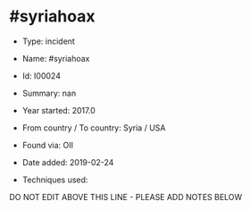 # #syriahoax

* Type: incident

* Name: #syriahoax

* Id: I00024

* Summary: nan

* Year started: 2017.0

* From country / To country: Syria / USA

* Found via: OII

* Date added: 2019-02-24

* Techniques used: 


DO NOT EDIT ABOVE THIS LINE - PLEASE ADD NOTES BELOW
